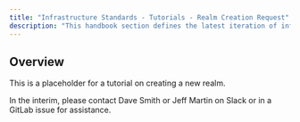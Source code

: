 ```yaml
---
title: "Infrastructure Standards - Tutorials - Realm Creation Request"
description: "This handbook section defines the latest iteration of infrastructure standards for AWS and GCP across all departments and groups at GitLab."
---
```


## Overview

This is a placeholder for a tutorial on creating a new realm.

In the interim, please contact Dave Smith or Jeff Martin on Slack or in a GitLab issue for assistance.
